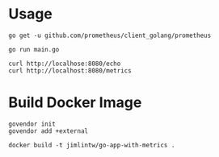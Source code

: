 # Usage

```
go get -u github.com/prometheus/client_golang/prometheus

go run main.go

curl http://localhose:8080/echo
curl http://localhost:8080/metrics
```

# Build Docker Image

```
govendor init
govendor add +external

docker build -t jimlintw/go-app-with-metrics .
```
